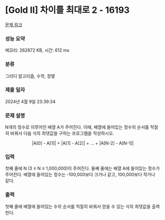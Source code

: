 # [Gold II] 차이를 최대로 2 - 16193 

[문제 링크](https://www.acmicpc.net/problem/16193) 

### 성능 요약

메모리: 262872 KB, 시간: 612 ms

### 분류

그리디 알고리즘, 수학, 정렬

### 제출 일자

2024년 4월 9일 23:39:34

### 문제 설명

<p>N개의 정수로 이루어진 배열 A가 주어진다. 이때, 배열에 들어있는 정수의 순서를 적절히 바꿔서 다음 식의 최댓값을 구하는 프로그램을 작성하시오.</p>

<p style="text-align: center;">|A[0] - A[1]| + |A[1] - A[2]| + ... + |A[N-2] - A[N-1]|</p>

### 입력 

 <p>첫째 줄에 N (3 ≤ N ≤ 1,000,000)이 주어진다. 둘째 줄에는 배열 A에 들어있는 정수가 주어진다. 배열에 들어있는 정수는 -100,000보다 크거나 같고, 100,000보다 작거나 같다.</p>

### 출력 

 <p>첫째 줄에 배열에 들어있는 수의 순서를 적절히 바꿔서 얻을 수 있는 식의 최댓값을 출력한다.</p>

